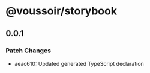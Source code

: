 # @voussoir/storybook

## 0.0.1

### Patch Changes

- aeac610: Updated generated TypeScript declaration
